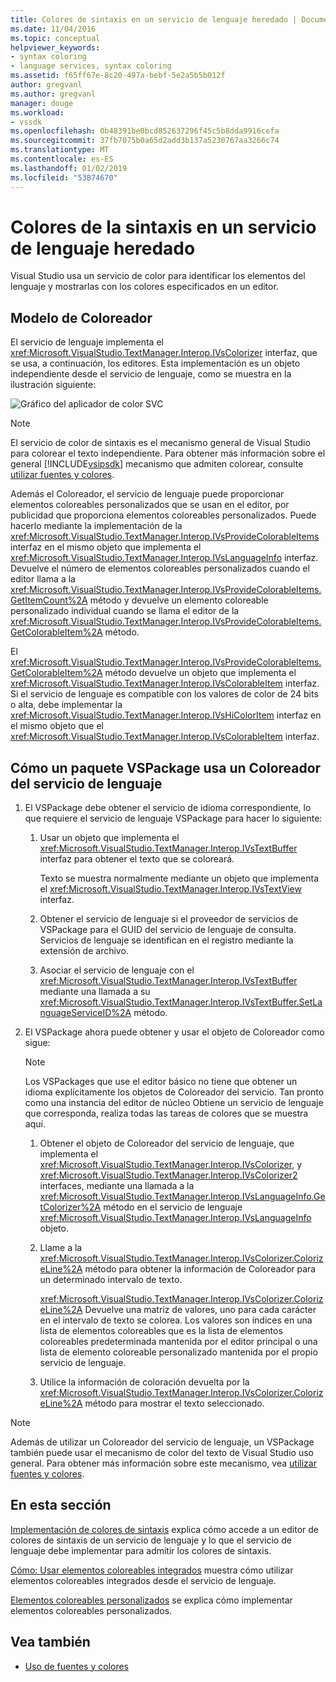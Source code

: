 ```yaml
---
title: Colores de sintaxis en un servicio de lenguaje heredado | Documentos de Microsoft
ms.date: 11/04/2016
ms.topic: conceptual
helpviewer_keywords:
- syntax coloring
- language services, syntax coloring
ms.assetid: f65ff67e-8c20-497a-bebf-5e2a5b5b012f
author: gregvanl
ms.author: gregvanl
manager: douge
ms.workload:
- vssdk
ms.openlocfilehash: 0b48391be0bcd852637296f45c5b8dda9916cefa
ms.sourcegitcommit: 37fb7075b0a65d2add3b137a5230767aa3266c74
ms.translationtype: MT
ms.contentlocale: es-ES
ms.lasthandoff: 01/02/2019
ms.locfileid: "53874670"
---
```

# <a name="syntax-coloring-in-a-legacy-language-service"></a>Colores de la sintaxis en un servicio de lenguaje heredado

Visual Studio usa un servicio de color para identificar los elementos del lenguaje y mostrarlas con los colores especificados en un editor.

## <a name="colorizer-model"></a>Modelo de Coloreador
 El servicio de lenguaje implementa el <xref:Microsoft.VisualStudio.TextManager.Interop.IVsColorizer> interfaz, que se usa, a continuación, los editores. Esta implementación es un objeto independiente desde el servicio de lenguaje, como se muestra en la ilustración siguiente:

 ![Gráfico del aplicador de color SVC](../../extensibility/internals/media/figlgsvccolorizer.gif)

> [!NOTE]
>  El servicio de color de sintaxis es el mecanismo general de Visual Studio para colorear el texto independiente. Para obtener más información sobre el general [!INCLUDE[vsipsdk](../../extensibility/includes/vsipsdk_md.md)] mecanismo que admiten colorear, consulte [utilizar fuentes y colores](../../extensibility/using-fonts-and-colors.md).

 Además el Coloreador, el servicio de lenguaje puede proporcionar elementos coloreables personalizados que se usan en el editor, por publicidad que proporciona elementos coloreables personalizados. Puede hacerlo mediante la implementación de la <xref:Microsoft.VisualStudio.TextManager.Interop.IVsProvideColorableItems> interfaz en el mismo objeto que implementa el <xref:Microsoft.VisualStudio.TextManager.Interop.IVsLanguageInfo> interfaz. Devuelve el número de elementos coloreables personalizados cuando el editor llama a la <xref:Microsoft.VisualStudio.TextManager.Interop.IVsProvideColorableItems.GetItemCount%2A> método y devuelve un elemento coloreable personalizado individual cuando se llama el editor de la <xref:Microsoft.VisualStudio.TextManager.Interop.IVsProvideColorableItems.GetColorableItem%2A> método.

 El <xref:Microsoft.VisualStudio.TextManager.Interop.IVsProvideColorableItems.GetColorableItem%2A> método devuelve un objeto que implementa el <xref:Microsoft.VisualStudio.TextManager.Interop.IVsColorableItem> interfaz. Si el servicio de lenguaje es compatible con los valores de color de 24 bits o alta, debe implementar la <xref:Microsoft.VisualStudio.TextManager.Interop.IVsHiColorItem> interfaz en el mismo objeto que el <xref:Microsoft.VisualStudio.TextManager.Interop.IVsColorableItem> interfaz.

## <a name="how-a-vspackage-uses-a-language-service-colorizer"></a>Cómo un paquete VSPackage usa un Coloreador del servicio de lenguaje

1.  El VSPackage debe obtener el servicio de idioma correspondiente, lo que requiere el servicio de lenguaje VSPackage para hacer lo siguiente:

    1.  Usar un objeto que implementa el <xref:Microsoft.VisualStudio.TextManager.Interop.IVsTextBuffer> interfaz para obtener el texto que se coloreará.

         Texto se muestra normalmente mediante un objeto que implementa el <xref:Microsoft.VisualStudio.TextManager.Interop.IVsTextView> interfaz.

    2.  Obtener el servicio de lenguaje si el proveedor de servicios de VSPackage para el GUID del servicio de lenguaje de consulta. Servicios de lenguaje se identifican en el registro mediante la extensión de archivo.

    3.  Asociar el servicio de lenguaje con el <xref:Microsoft.VisualStudio.TextManager.Interop.IVsTextBuffer> mediante una llamada a su <xref:Microsoft.VisualStudio.TextManager.Interop.IVsTextBuffer.SetLanguageServiceID%2A> método.

2.  El VSPackage ahora puede obtener y usar el objeto de Coloreador como sigue:

    > [!NOTE]
    > Los VSPackages que use el editor básico no tiene que obtener un idioma explícitamente los objetos de Coloreador del servicio. Tan pronto como una instancia del editor de núcleo Obtiene un servicio de lenguaje que corresponda, realiza todas las tareas de colores que se muestra aquí.

    1.  Obtener el objeto de Coloreador del servicio de lenguaje, que implementa el <xref:Microsoft.VisualStudio.TextManager.Interop.IVsColorizer>, y <xref:Microsoft.VisualStudio.TextManager.Interop.IVsColorizer2> interfaces, mediante una llamada a la <xref:Microsoft.VisualStudio.TextManager.Interop.IVsLanguageInfo.GetColorizer%2A> método en el servicio de lenguaje <xref:Microsoft.VisualStudio.TextManager.Interop.IVsLanguageInfo> objeto.

    2.  Llame a la <xref:Microsoft.VisualStudio.TextManager.Interop.IVsColorizer.ColorizeLine%2A> método para obtener la información de Coloreador para un determinado intervalo de texto.

         <xref:Microsoft.VisualStudio.TextManager.Interop.IVsColorizer.ColorizeLine%2A> Devuelve una matriz de valores, uno para cada carácter en el intervalo de texto se colorea. Los valores son índices en una lista de elementos coloreables que es la lista de elementos coloreables predeterminada mantenida por el editor principal o una lista de elemento coloreable personalizado mantenida por el propio servicio de lenguaje.

    3.  Utilice la información de coloración devuelta por la <xref:Microsoft.VisualStudio.TextManager.Interop.IVsColorizer.ColorizeLine%2A> método para mostrar el texto seleccionado.

> [!NOTE]
>  Además de utilizar un Coloreador del servicio de lenguaje, un VSPackage también puede usar el mecanismo de color del texto de Visual Studio uso general. Para obtener más información sobre este mecanismo, vea [utilizar fuentes y colores](../../extensibility/using-fonts-and-colors.md).

## <a name="in-this-section"></a>En esta sección
 [Implementación de colores de sintaxis](../../extensibility/internals/implementing-syntax-coloring.md) explica cómo accede a un editor de colores de sintaxis de un servicio de lenguaje y lo que el servicio de lenguaje debe implementar para admitir los colores de sintaxis.

 [Cómo: Usar elementos coloreables integrados](../../extensibility/internals/how-to-use-built-in-colorable-items.md) muestra cómo utilizar elementos coloreables integrados desde el servicio de lenguaje.

 [Elementos coloreables personalizados](../../extensibility/internals/custom-colorable-items.md) se explica cómo implementar elementos coloreables personalizados.

## <a name="see-also"></a>Vea también

- [Uso de fuentes y colores](../../extensibility/using-fonts-and-colors.md)